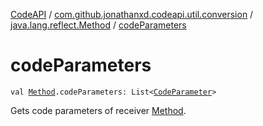 [CodeAPI](../../index.md) / [com.github.jonathanxd.codeapi.util.conversion](../index.md) / [java.lang.reflect.Method](index.md) / [codeParameters](.)

# codeParameters

`val `[`Method`](http://docs.oracle.com/javase/6/docs/api/java/lang/reflect/Method.html)`.codeParameters: List<`[`CodeParameter`](../../com.github.jonathanxd.codeapi.base/-code-parameter/index.md)`>`

Gets code parameters of receiver [Method](http://docs.oracle.com/javase/6/docs/api/java/lang/reflect/Method.html).

